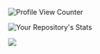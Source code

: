 ![Profile View Counter](https://komarev.com/ghpvc/?username=hugumoraes)


![Your Repository's Stats](https://github-readme-stats.vercel.app/api?username=hugumoraes&show_icons=true&count_private=true&theme=dracula)


![](https://64.media.tumblr.com/b05b4a58c493ce8cbc14d7424cb978e2/tumblr_okdq40nGVl1vlb6q0o1_r3_500.gifv)
